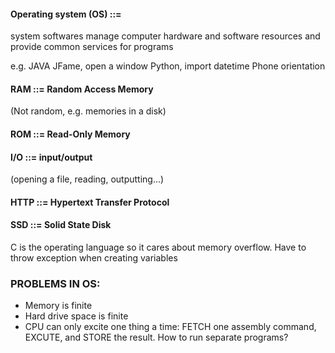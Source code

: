 #### Operating system (OS) ::= 
system softwares manage computer hardware and software resources and provide common services for programs

e.g. JAVA JFame, open a window
Python, import datetime
Phone orientation

#### RAM ::= Random Access Memory
(Not random, e.g. memories in a disk)
#### ROM ::= Read-Only Memory
#### I/O ::= input/output
(opening a file, reading, outputting…)
#### HTTP ::= Hypertext Transfer Protocol 
#### SSD ::= Solid State Disk

C is the operating language so it cares about memory overflow. Have to throw exception when creating variables 

### PROBLEMS IN OS:

- Memory is finite
- Hard drive space is finite
- CPU can only excite one thing a time: FETCH one assembly command, EXCUTE, and STORE the result. How to run separate programs?


